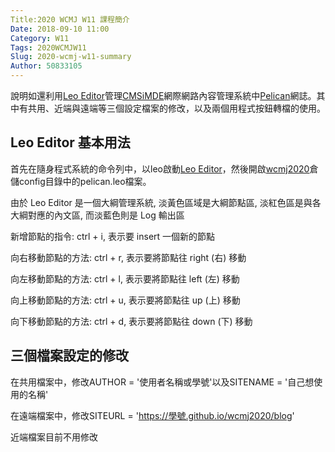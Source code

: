 ```yaml
---
Title:2020 WCMJ W11 課程簡介
Date: 2018-09-10 11:00
Category: W11
Tags: 2020WCMJW11
Slug: 2020-wcmj-w11-summary
Author: 50833105
---
```


說明如還利用[Leo Editor]管理[CMSiMDE]網際網路內容管理系統中[Pelican]網誌。其中有共用、近端與遠端等三個設定檔案的修改，以及兩個用程式按鈕轉檔的使用。

[Leo Editor]:https://leoeditor.com/
[CMSiMDE]:https://github.com/50833105/cmsimde.git
[Pelican]:https://github.com/getpelican/pelican
[wcmj2020]:https://github.com/50833105/wcmj2020.git

<!-- PELICAN_END_SUMMARY -->

Leo Editor 基本用法
----

首先在隨身程式系統的命令列中，以leo啟動[Leo Editor]，然後開啟[wcmj2020]倉儲config目錄中的pelican.leo檔案。

由於 Leo Editor 是一個大綱管理系統, 淡黃色區域是大綱節點區, 淡紅色區是與各大綱對應的內文區, 而淡藍色則是 Log 輸出區

新增節點的指令: ctrl + i, 表示要 insert 一個新的節點

向右移動節點的方法: ctrl + r, 表示要將節點往 right (右) 移動

向左移動節點的方法: ctrl + l, 表示要將節點往 left (左) 移動

向上移動節點的方法: ctrl + u, 表示要將節點往 up (上) 移動

向下移動節點的方法: ctrl + d, 表示要將節點往 down (下) 移動

三個檔案設定的修改
----

在共用檔案中，修改AUTHOR = '使用者名稱或學號'以及SITENAME = '自己想使用的名稱'

在遠端檔案中，修改SITEURL = 'https://學號.github.io/wcmj2020/blog'

近端檔案目前不用修改

